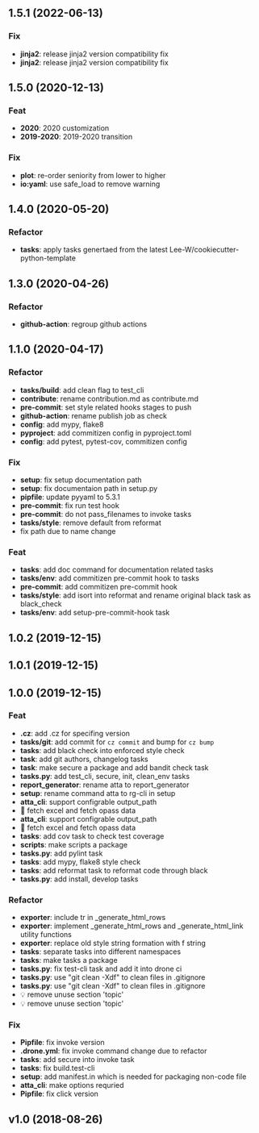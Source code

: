 ## 1.5.1 (2022-06-13)

### Fix

- **jinja2**: release jinja2 version compatibility fix
- **jinja2**: release jinja2 version compatibility fix

## 1.5.0 (2020-12-13)

### Feat

- **2020**: 2020 customization
- **2019-2020**: 2019-2020 transition

### Fix

- **plot**: re-order seniority from lower to higher
- **io:yaml**: use safe_load to remove warning

## 1.4.0 (2020-05-20)

### Refactor

- **tasks**: apply tasks genertaed from the latest Lee-W/cookiecutter-python-template

## 1.3.0 (2020-04-26)

### Refactor

- **github-action**: regroup github actions

## 1.1.0 (2020-04-17)

### Refactor

- **tasks/build**: add clean flag to test_cli
- **contribute**: rename contribution.md as contribute.md
- **pre-commit**: set style related hooks stages to push
- **github-action**: rename publish job as check
- **config**: add mypy, flake8
- **pyproject**: add commitizen config in pyproject.toml
- **config**: add pytest, pytest-cov, commitizen config

### Fix

- **setup**: fix setup documentation path
- **setup**: fix documentaion path in setup.py
- **pipfile**: update pyyaml to 5.3.1
- **pre-commit**: fix run test hook
- **pre-commit**: do not pass_filenames to invoke tasks
- **tasks/style**: remove default from reformat
- fix path due to name change

### Feat

- **tasks**: add doc command for documentation related tasks
- **tasks/env**: add commitizen pre-commit hook to tasks
- **pre-commit**: add commitizen pre-commit hook
- **tasks/style**: add isort into reformat and rename original black task as black_check
- **tasks/env**: add setup-pre-commit-hook task

## 1.0.2 (2019-12-15)

## 1.0.1 (2019-12-15)

## 1.0.0 (2019-12-15)

### Feat

- **.cz**: add .cz for specifing version
- **tasks/git**: add commit for `cz commit` and bump for `cz bump`
- **tasks**: add black check into enforced style check
- **task**: add git authors, changelog tasks
- **task**: make secure a package and add bandit check task
- **tasks.py**: add test_cli, secure, init, clean_env tasks
- **report_generator**: rename atta to report_generator
- **setup**: rename command atta to rg-cli in setup
- **atta_cli**: support configrable output_path
- 🎸 fetch excel and fetch opass data
- **atta_cli**: support configrable output_path
- 🎸 fetch excel and fetch opass data
- **tasks**: add cov task to check test coverage
- **scripts**: make scripts a package
- **tasks.py**: add pylint task
- **tasks**: add mypy, flake8 style check
- **tasks**: add reformat task to reformat code through black
- **tasks.py**: add install, develop tasks

### Refactor

- **exporter**: include tr in _generate_html_rows
- **exporter**: implement _generate_html_rows and _generate_html_link utility functions
- **exporter**: replace old style string formation with f string
- **tasks**: separate tasks into different namespaces
- **tasks**: make tasks a package
- **tasks.py**: fix test-cli task and add it into drone ci
- **tasks.py**: use "git clean -Xdf" to clean files in .gitignore
- **tasks.py**: use "git clean -Xdf" to clean files in .gitignore
- 💡 remove unuse section 'topic'
- 💡 remove unuse section 'topic'

### Fix

- **Pipfile**: fix invoke version
- **.drone.yml**: fix invoke command change due to refactor
- **tasks**: add secure into invoke task
- **tasks**: fix build.test-cli
- **setup**: add manifest.in which is needed for packaging non-code file
- **atta_cli**: make options requried
- **Pipfile**: fix click version

## v1.0 (2018-08-26)
